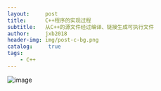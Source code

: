 ```yaml
---
layout:     post
title:      C++程序的实现过程
subtitle:   从C++的源文件经过编译、链接生成可执行文件
author:     jxb2018
header-img: img/post-c-bg.png
catalog: 	 true
tags:
    - C++
---
```


![image](https://jxb2018.github.io/img/post-c.jpg)

      

        
      